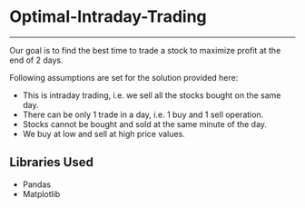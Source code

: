 # Optimal-Intraday-Trading
---
Our goal is to find the best time to trade a stock to maximize profit at the end of 2 days.

Following assumptions are set for the solution provided here:


*   This is intraday trading, i.e. we sell all the stocks bought on the same day.
*   There can be only 1 trade in a day, i.e. 1 buy and 1 sell operation.
*   Stocks cannot be bought and sold at the same minute of the day.
*   We buy at low and sell at high price values.

Libraries Used
---
*   Pandas
*   Matplotlib
